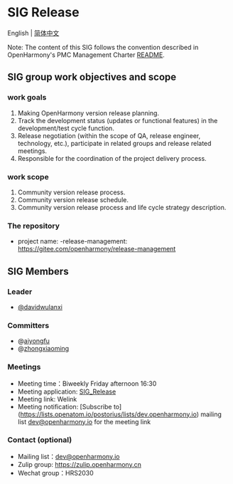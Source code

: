 # SIG Release
English | [简体中文](./sig_release_cn.md)

Note: The content of this SIG follows the convention described in OpenHarmony's PMC Management Charter [README](/zh/pmc.md).

## SIG group work objectives and scope

### work goals
1. Making OpenHarmony version release planning.
2. Track the development status (updates or functional features) in the development/test cycle function.
3. Release negotiation (within the scope of QA, release engineer, technology, etc.), participate in related groups and release related meetings.
4. Responsible for the coordination of the project delivery process.

### work scope
1. Community version release process.
2. Community version release schedule.
3. Community version release process and life cycle strategy description.


### The repository 
- project name:
  -release-management: https://gitee.com/openharmony/release-management

## SIG Members

### Leader
- [@davidwulanxi](https://gitee.com/davidwulanxi)

### Committers
- @[aiyongfu](https://gitee.com/aiyongfu)
- @[zhongxiaoming](https://gitee.com/shermanzhong)

### Meetings
 - Meeting time：Biweekly Friday afternoon 16:30
 - Meeting application: [SIG_Release](https://shimo.im/sheets/KH3tTqXqctGWg3Vj/MODOC) 
 - Meeting link: Welink
 - Meeting notification: [Subscribe to] (https://lists.openatom.io/postorius/lists/dev.openharmony.io) mailing list dev@openharmony.io for the meeting link

### Contact (optional)

- Mailing list：dev@openharmony.io
- Zulip group: https://zulip.openharmony.cn
- Wechat group：HRS2030
